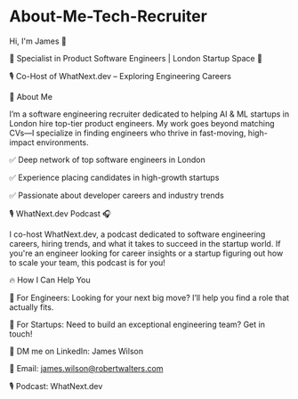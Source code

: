 # About-Me-Tech-Recruiter

Hi, I'm James 👋

🚀 Specialist in Product Software Engineers | London Startup Space 🤖

🎙️ Co-Host of WhatNext.dev – Exploring Engineering Careers

💼 About Me

I’m a software engineering recruiter dedicated to helping AI & ML startups in London hire top-tier product engineers. My work goes beyond matching CVs—I specialize in finding engineers who thrive in fast-moving, high-impact environments.

✅ Deep network of top software engineers in London

✅ Experience placing candidates in high-growth startups

✅ Passionate about developer careers and industry trends


🎙️ WhatNext.dev Podcast 🎧

I co-host WhatNext.dev, a podcast dedicated to software engineering careers, hiring trends, and what it takes to succeed in the startup world. If you're an engineer looking for career insights or a startup figuring out how to scale your team, this podcast is for you!


🔥 How I Can Help You

📌 For Engineers: Looking for your next big move? I’ll help you find a role that actually fits.

📌 For Startups: Need to build an exceptional engineering team? Get in touch!

💬 DM me on LinkedIn: James Wilson

📧 Email: james.wilson@robertwalters.com

🎙️ Podcast: WhatNext.dev
